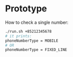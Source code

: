 # Prototype

How to check a single number:
```BASH
./run.sh +85212345678
# it prints:
phoneNumberType = MOBILE
# OR
phoneNumberType = FIXED_LINE
```
